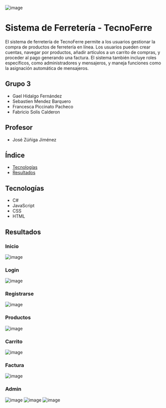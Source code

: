 
![image](https://www.ulacit.ac.cr/wp-content/uploads/a9584c-Logo_Ulacit_New_2023_copy.jpeg)

# Sistema de Ferretería - TecnoFerre

El sistema de ferretería de TecnoFerre permite a los usuarios gestionar la compra de productos de ferretería en línea. Los usuarios pueden crear cuentas, navegar por productos, añadir artículos a un carrito de compras, y proceder al pago generando una factura. El sistema también incluye roles específicos, como administradores y mensajeros, y maneja funciones como la asignación automática de mensajeros. 




## Grupo 3
- Gael Hidalgo Fernández
- Sebastien Mendez Barquero
- Francesca Piccinato Pacheco
- Fabricio Solis Calderon


## Profesor
- José Zúñiga Jiménez



## Índice
- [Tecnologías](#tecnologias)
- [Resultados](#resultados)


## Tecnologías
- C#
- JavaScript
- CSS
- HTML

## Resultados

### Inicio
![image](https://github.com/user-attachments/assets/93b9ef8e-0db6-475e-bfd2-d8ddc08f682c)


### Login
![image](https://github.com/user-attachments/assets/d10416fa-4916-4f9c-86c7-01f9b600eb7d)


### Registrarse
![image](https://github.com/user-attachments/assets/8ae7beaa-fe79-49c0-854e-3667c2170940)


### Productos
![image](https://github.com/user-attachments/assets/40147205-aeec-4bf2-bc40-0fc04f9a43cf)


### Carrito
![image](https://github.com/user-attachments/assets/c7bd61ed-f92e-4099-b002-d5e4116e2f9c)

### Factura
![image](https://github.com/user-attachments/assets/f9364aa2-c891-47f5-8b8f-0a2908af657f)


### Admin
![image](https://github.com/user-attachments/assets/42cb64b8-1d3c-40ea-ac89-40f147301e6d)
![image](https://github.com/user-attachments/assets/53d961d9-9c9f-4433-88f7-27ea3db52580)
![image](https://github.com/user-attachments/assets/ec6b0d9b-1af1-4596-86b7-c26f5fbd1684)

